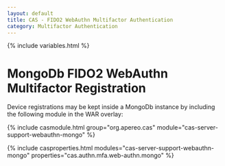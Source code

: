 ```yaml
---
layout: default
title: CAS - FIDO2 WebAuthn Multifactor Authentication
category: Multifactor Authentication
---
```


{% include variables.html %}

# MongoDb FIDO2 WebAuthn Multifactor Registration

Device registrations may be kept inside a MongoDb instance by including the following module in the WAR overlay:

{% include casmodule.html group="org.apereo.cas" module="cas-server-support-webauthn-mongo" %}

{% include casproperties.html
modules="cas-server-support-webauthn-mongo"
properties="cas.authn.mfa.web-authn.mongo" %}
